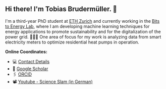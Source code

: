 ## Hi there! I'm Tobias Brudermüller. 👋

I'm a third-year PhD student at [ETH Zurich](https://im.ethz.ch) and currently working in the [Bits to Energy Lab](https://www.bitstoenergy.com), where I am developing machine learning techniques for energy applications to promote sustainability and for the digitalization of the power grid. 🔋🔌💡 One area of focus for my work is analyzing data from smart electricity meters to optimize residential heat pumps in operation.

**Online Coordinates:**
- 💻 [Contact Details](https://im.ethz.ch/people/tbrudermuell.html)
- 📄 [Google Scholar](https://scholar.google.com/citations?user=rpGG9_UAAAAJ&hl)
- 🖇 [ORCID](https://orcid.org/0009-0007-7319-1142)
- 📽 [Youtube - Science Slam (in German)](https://youtu.be/JFSeshpIkeE?feature=shared)
